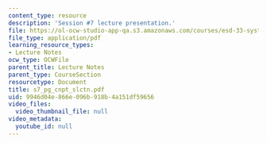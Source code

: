 ```yaml
---
content_type: resource
description: 'Session #7 lecture presentation.'
file: https://ol-ocw-studio-app-qa.s3.amazonaws.com/courses/esd-33-systems-engineering-summer-2004/9946d04e866e096b918b4a151df59656_s7_pg_cnpt_slctn.pdf
file_type: application/pdf
learning_resource_types:
- Lecture Notes
ocw_type: OCWFile
parent_title: Lecture Notes
parent_type: CourseSection
resourcetype: Document
title: s7_pg_cnpt_slctn.pdf
uid: 9946d04e-866e-096b-918b-4a151df59656
video_files:
  video_thumbnail_file: null
video_metadata:
  youtube_id: null
---
```

